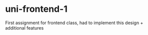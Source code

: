 # uni-frontend-1
First assignment for frontend class, had to implement this design + additional features
